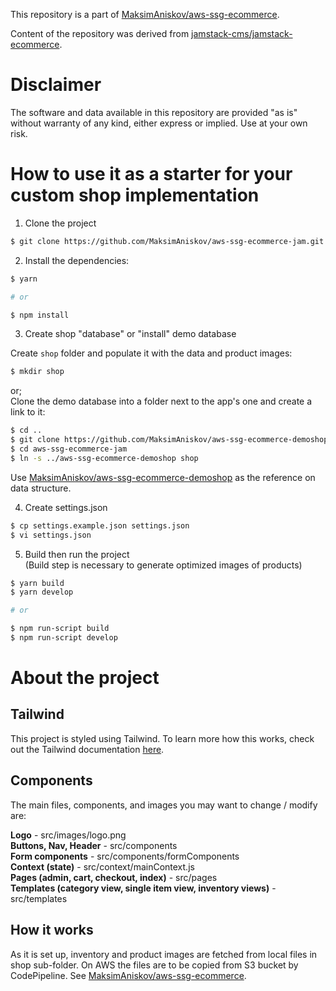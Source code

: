 This repository is a part of
[MaksimAniskov/aws-ssg-ecommerce](https://github.com/MaksimAniskov/aws-ssg-ecommerce).

Content of the repository was derived from
[jamstack-cms/jamstack-ecommerce](https://github.com/jamstack-cms/jamstack-ecommerce).


# Disclaimer

The software and data available in this repository are provided "as is" without warranty of any kind, either express or implied. Use at your own risk.

# How to use it as a starter for your custom shop implementation

1. Clone the project

```sh
$ git clone https://github.com/MaksimAniskov/aws-ssg-ecommerce-jam.git
```

2. Install the dependencies:

```sh
$ yarn

# or

$ npm install
```

3. Create shop "database" or "install" demo database

Create ```shop``` folder and populate it with the data and product images:
```sh
$ mkdir shop
```
or;
<br/>Clone the demo database into a folder next to the app's one and create a link to it:
```sh
$ cd ..
$ git clone https://github.com/MaksimAniskov/aws-ssg-ecommerce-demoshop.git
$ cd aws-ssg-ecommerce-jam
$ ln -s ../aws-ssg-ecommerce-demoshop shop
```

Use [MaksimAniskov/aws-ssg-ecommerce-demoshop](https://github.com/MaksimAniskov/aws-ssg-ecommerce-demoshop) as the reference on data structure.

4. Create settings.json
```sh
$ cp settings.example.json settings.json
$ vi settings.json
```

5. Build then run the project
<br/>(Build step is necessary to generate optimized images of products)

```sh
$ yarn build
$ yarn develop

# or

$ npm run-script build
$ npm run-script develop

```

# About the project

## Tailwind

This project is styled using Tailwind. To learn more how this works, check out the Tailwind documentation [here](https://tailwindcss.com/docs).

## Components

The main files, components, and images you may want to change / modify are:

__Logo__ - src/images/logo.png   
__Buttons, Nav, Header__ - src/components   
__Form components__ - src/components/formComponents   
__Context (state)__ - src/context/mainContext.js   
__Pages (admin, cart, checkout, index)__ - src/pages   
__Templates (category view, single item view, inventory views)__ - src/templates   

## How it works

As it is set up, inventory and product images are fetched from local files in shop sub-folder.
On AWS the files are to be copied from S3 bucket by CodePipeline.
See [MaksimAniskov/aws-ssg-ecommerce](https://github.com/MaksimAniskov/aws-ssg-ecommerce).